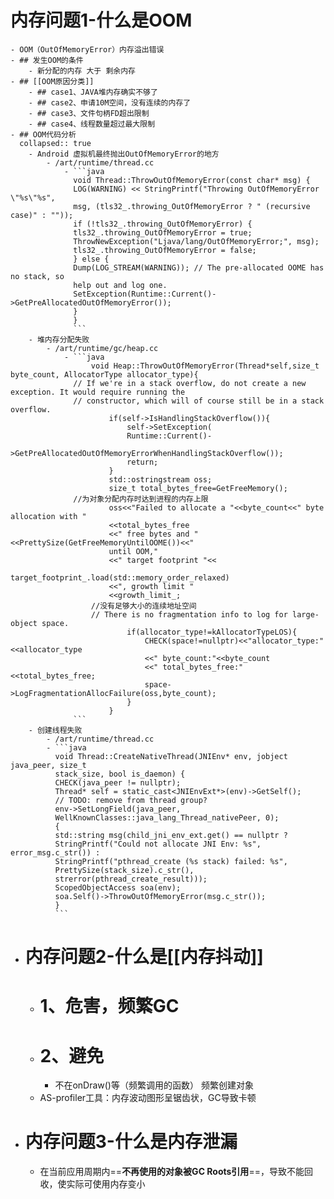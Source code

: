 # 内存问题1-什么是OOM
	- OOM（OutOfMemoryError）内存溢出错误
	- ## 发生OOM的条件
		- 新分配的内存 大于 剩余内存
	- ## [[OOM原因分类]]
		- ## case1、JAVA堆内存确实不够了
		- ## case2、申请10M空间，没有连续的内存了
		- ## case3、文件句柄FD超出限制
		- ## case4、线程数量超过最大限制
	- ## OOM代码分析
	  collapsed:: true
		- Android 虚拟机最终抛出OutOfMemoryError的地方
			- /art/runtime/thread.cc
				- ```java
				  void Thread::ThrowOutOfMemoryError(const char* msg) {
				  LOG(WARNING) << StringPrintf("Throwing OutOfMemoryError \"%s\"%s",
				  msg, (tls32_.throwing_OutOfMemoryError ? " (recursive case)" : ""));
				  if (!tls32_.throwing_OutOfMemoryError) {
				  tls32_.throwing_OutOfMemoryError = true;
				  ThrowNewException("Ljava/lang/OutOfMemoryError;", msg);
				  tls32_.throwing_OutOfMemoryError = false;
				  } else {
				  Dump(LOG_STREAM(WARNING)); // The pre-allocated OOME has no stack, so
				  help out and log one.
				  SetException(Runtime::Current()->GetPreAllocatedOutOfMemoryError());
				  }
				  }
				  ```
		- 堆内存分配失败
			- /art/runtime/gc/heap.cc
				- ```java
				      void Heap::ThrowOutOfMemoryError(Thread*self,size_t byte_count, AllocatorType allocator_type){
				  // If we're in a stack overflow, do not create a new exception. It would require running the
				  // constructor, which will of course still be in a stack overflow.
				          if(self->IsHandlingStackOverflow()){
				              self->SetException(
				              Runtime::Current()-
				              >GetPreAllocatedOutOfMemoryErrorWhenHandlingStackOverflow());
				              return;
				          }
				          std::ostringstream oss;
				          size_t total_bytes_free=GetFreeMemory();
				  //为对象分配内存时达到进程的内存上限
				          oss<<"Failed to allocate a "<<byte_count<<" byte allocation with "
				          <<total_bytes_free
				          <<" free bytes and "<<PrettySize(GetFreeMemoryUntilOOME())<<"
				          until OOM,"
				          <<" target footprint "<<
				          target_footprint_.load(std::memory_order_relaxed)
				          <<", growth limit "
				          <<growth_limit_;
				      //没有足够大小的连续地址空间
				      // There is no fragmentation info to log for large-object space.
				              if(allocator_type!=kAllocatorTypeLOS){
				                  CHECK(space!=nullptr)<<"allocator_type:"<<allocator_type
				                  <<" byte_count:"<<byte_count
				                  <<" total_bytes_free:"<<total_bytes_free;
				                  space->LogFragmentationAllocFailure(oss,byte_count);
				              }
				          }
				  ```
		- 创建线程失败
			- /art/runtime/thread.cc
			- ```java
			  void Thread::CreateNativeThread(JNIEnv* env, jobject java_peer, size_t
			  stack_size, bool is_daemon) {
			  CHECK(java_peer != nullptr);
			  Thread* self = static_cast<JNIEnvExt*>(env)->GetSelf();
			  // TODO: remove from thread group?
			  env->SetLongField(java_peer,
			  WellKnownClasses::java_lang_Thread_nativePeer, 0);
			  {
			  std::string msg(child_jni_env_ext.get() == nullptr ?
			  StringPrintf("Could not allocate JNI Env: %s", error_msg.c_str()) :
			  StringPrintf("pthread_create (%s stack) failed: %s",
			  PrettySize(stack_size).c_str(),
			  strerror(pthread_create_result)));
			  ScopedObjectAccess soa(env);
			  soa.Self()->ThrowOutOfMemoryError(msg.c_str());
			  }
			  ```
- # 内存问题2-什么是[[内存抖动]]
	- # 1、危害，频繁GC
	- # 2、避免
		- 不在onDraw()等（频繁调用的函数） 频繁创建对象
	- AS-profiler工具：内存波动图形呈锯齿状，GC导致卡顿
- # 内存问题3-什么是内存泄漏
	- 在当前应用周期内==**不再使用的对象被GC Roots引用**==，导致不能回收，使实际可使用内存变小